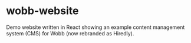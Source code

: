 # wobb-website

Demo website written in React showing an example content management system (CMS) for Wobb (now rebranded as Hiredly).
